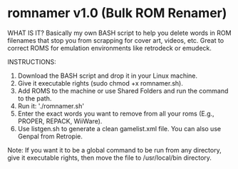 # romnamer v1.0 (Bulk ROM Renamer)

WHAT IS IT?
Basically my own BASH script to help you delete words in ROM filenames that stop you from scrapping for cover art, videos, etc. Great to correct ROMS for emulation environments like retrodeck or emudeck.

INSTRUCTIONS:
1. Download the BASH script and drop it in your Linux machine.
2. Give it executable rights (sudo chmod +x romnamer.sh).
3. Add ROMS to the machine or use Shared Folders and run the command to the path.
4. Run it: './romnamer.sh'
5. Enter the exact words you want to remove from all your roms (E.g., PROPER, REPACK, WiiWare).
6. Use listgen.sh to generate a clean gamelist.xml file. You can also use Genpal from Retropie.

Note: If you want it to be a global command to be run from any directory, give it executable rights, then move the file to /usr/local/bin directory.
